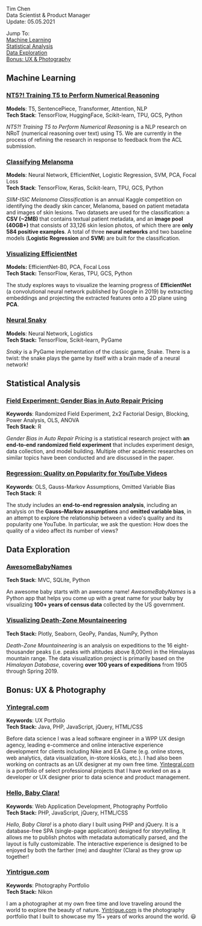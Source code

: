 Tim Chen  
Data Scientist & Product Manager  
Update: 05.05.2021  

Jump To:  
[Machine Learning](#machine_learning)  
[Statistical Analysis](#statistical_analysis)  
[Data Exploration](#data_exploration)  
[Bonus: UX & Photography](#others)    

<a name="machine_learning"></a>

## Machine Learning

### [NT5?! Training T5 to Perform Numerical Reasoning](./ml_nt5)  

**Models**: T5, SentencePiece, Transformer, Attention, NLP  
**Tech Stack**: TensorFlow, HuggingFace, Scikit-learn, TPU, GCS, Python  

*NT5?! Training T5 to Perform Numerical Reasoning* is a NLP research on NRoT (numerical reasoning over text) using T5. We are currently in the process of refining the research in response to feedback from the ACL submission.   

### [Classifying Melanoma](./ml_melanoma)  

**Models**: Neural Network, EfficientNet, Logistic Regression, SVM, PCA, Focal Loss  
**Tech Stack**: TensorFlow, Keras, Scikit-learn, TPU, GCS, Python  

*SIIM-ISIC Melanoma Classification* is an annual Kaggle competition on identifying the deadly skin cancer, Melanoma, based on patient metadata and images of skin lesions. Two datasets are used for the classification: a **CSV (~2MB)** that contains textual patient metadata, and an **image pool (40GB+)** that consists of 33,126 skin lesion photos, of which there are **only 584 positive examples**. A total of three **neural networks** and two baseline models (**Logistic Regression** and **SVM**) are built for the classification.

### [Visualizing EfficientNet](./ml_visualizing_neural_net)  
**Models:** EfficientNet-B0, PCA, Focal Loss  
**Tech Stack:** TensorFlow, Keras, TPU, GCS, Python   

The study explores ways to visualize the learning progress of **EfficientNet** (a convolutional neural network published by Google in 2019) by extracting embeddings and projecting the extracted features onto a 2D plane using **PCA**.

### [Neural Snaky](./ml_snaky) 
**Models**: Neural Network, Logistics  
**Tech Stack:** TensorFlow, Scikit-learn, PyGame     

*Snaky* is a PyGame implementation of the classic game, Snake. There is a twist: the snake plays the game by itself with a brain made of a neural network! 

<a name="statistical_analysis"></a>

## Statistical Analysis

### [Field Experiment: Gender Bias in Auto Repair Pricing](./st_gender_bias)  

**Keywords**: Randomized Field Experiment, 2x2 Factorial Design, Blocking, Power Analysis, OLS, ANOVA  
**Tech Stack**: R  

*Gender Bias in Auto Repair Pricing* is a statistical research project with **an end-to-end** **randomized field experiment** that includes experiment design, data collection, and model building. Multiple other academic researches on similar topics have been conducted and are discussed in the paper.   

### [Regression: Quality on Popularity for YouTube Videos](./st_youtube)  

**Keywords**: OLS, Gauss-Markov Assumptions, Omitted Variable Bias  
**Tech Stack**: R

The study includes an **end-to-end regression analysis**, including an analysis on the **Gauss–Markov assumptions** and **omitted variable bias**, in an attempt to explore the relationship between a video's quality and its popularity one YouTube. In particular, we ask the question: How does the quality of a video affect its number of views?   

<a name="data_exploration"></a>

## Data Exploration  

### [AwesomeBabyNames](./py_awesome_baby_names)  
**Tech Stack**: MVC, SQLite, Python  

An awesome baby starts with an awesome name! *AwesomeBabyNames* is a Python app that helps you come up with a great name for your baby by visualizing **100+ years of census data** collected by the US government.

### [Visualizing Death-Zone Mountaineering](./py_himalayan_db)  
**Tech Stack:** Plotly, Seaborn, GeoPy, Pandas, NumPy, Python  

*Death-Zone Mountaineering* is an analysis on expeditions to the 16 eight-thousander peaks (i.e. peaks with altitudes above 8,000m) in the Himalayas mountain range. The data visualization project is primarily based on the *Himalayan Database*, covering **over 100 years of expeditions** from 1905 through Spring 2019.  

<a name="others"></a>

## Bonus: UX & Photography

### [Yintegral.com](https://yintegral.com/)  
**Keywords**: UX Portfolio  
**Tech Stack:** Java, PHP, JavaScript, jQuery, HTML/CSS  

Before data science I was a lead software engineer in a WPP UX design agency, leading e-commerce and online interactive experience development for clients including Nike and EA Game (e.g. online stores, web analytics, data visualization, in-store kiosks, etc.). I had also been working on contracts as an UX designer at my own free time. [Yintegral.com](https://yintegral.com/) is a portfolio of select professional projects that I have worked on as a developer or UX designer prior to data science and product management.  

### [Hello, Baby Clara!](./sp_hello_baby_clara)  
**Keywords**: Web Application Development, Photography Portfolio  
**Tech Stack:** PHP, JavaScript, jQuery, HTML/CSS  

*Hello, Baby Clara!* is a photo diary I built using PHP and jQuery. It is a database-free SPA (single-page application) designed for storytelling. It allows me to publish photos with metadata automatically parsed, and the layout is fully customizable. The interactive experience is designed to be enjoyed by both the farther (me) and daughter (Clara) as they grow up together!   

### [Yintrigue.com](https://yintrigue.com/)  
**Keywords**: Photography Portfolio  
**Tech Stack:** Nikon  

I am a photographer at my own free time and love traveling around the world to explore the beauty of nature. <a href="https://yintrigue.com" target="_blank">Yintrigue.com</a> is the photography portfolio that I built to showcase my 15+ years of works around the world. 😃

